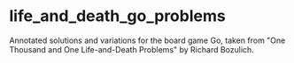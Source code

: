 # life_and_death_go_problems
Annotated solutions and variations for the board game Go, taken from "One Thousand and One Life-and-Death Problems" by Richard Bozulich.
